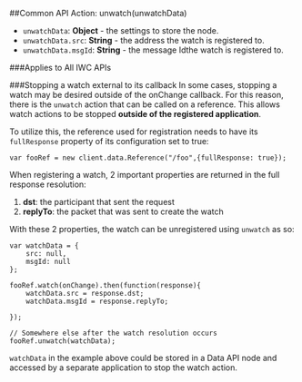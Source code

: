 ##Common API Action: unwatch(unwatchData)
* `unwatchData`: **Object** - the settings to store the node.
* `unwatchData.src`: **String** - the address the watch is registered to.
* `unwatchData.msgId`: **String** - the message Idthe watch is registered to.

###Applies to All IWC APIs

###Stopping a watch external to its callback
In some cases, stopping a watch may be desired outside of the onChange callback.
 For this reason, there is the `unwatch` action that can be called on a reference.
This allows watch actions to be stopped **outside of the registered application**.

To utilize this, the reference used for registration needs to have its
`fullResponse`  property of its configuration set to true:
```
var fooRef = new client.data.Reference("/foo",{fullResponse: true});
```

When registering a watch, 2 important properties are returned in the
full response resolution:

1.  **dst**: the participant that sent the request
2.  **replyTo**: the packet that was sent to create the watch

With these 2 properties, the watch can be unregistered using `unwatch` as so:
```
var watchData = {
    src: null,
    msgId: null
};

fooRef.watch(onChange).then(function(response){
    watchData.src = response.dst;
    watchData.msgId = response.replyTo;

});

// Somewhere else after the watch resolution occurs
fooRef.unwatch(watchData);
```

`watchData` in the example above could be stored in a Data API node and accessed
by a separate application to stop the watch action.
